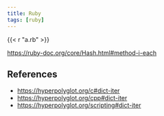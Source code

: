 ```yaml
---
title: Ruby
tags: [ruby]
---
```


{{< r "a.rb" >}}

<https://ruby-doc.org/core/Hash.html#method-i-each>

## References

- <https://hyperpolyglot.org/c#dict-iter>
- <https://hyperpolyglot.org/cpp#dict-iter>
- <https://hyperpolyglot.org/scripting#dict-iter>
